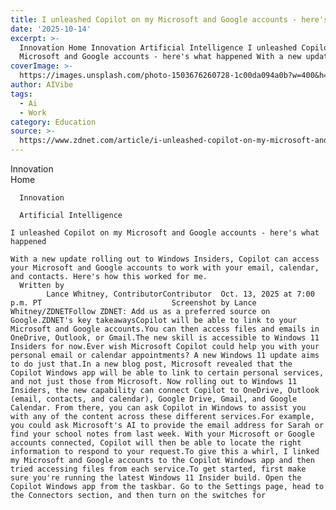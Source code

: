 ```yaml
---
title: I unleashed Copilot on my Microsoft and Google accounts - here's what happened
date: '2025-10-14'
excerpt: >-
  Innovation Home Innovation Artificial Intelligence I unleashed Copilot on my
  Microsoft and Google accounts - here's what happened With a new update ro...
coverImage: >-
  https://images.unsplash.com/photo-1503676260728-1c00da094a0b?w=400&h=200&fit=crop&auto=format
author: AIVibe
tags:
  - Ai
  - Work
category: Education
source: >-
  https://www.zdnet.com/article/i-unleashed-copilot-on-my-microsoft-and-google-accounts-heres-what-happened/
---
```

Innovation      
      Home
    
      Innovation
    
      Artificial Intelligence
       
    I unleashed Copilot on my Microsoft and Google accounts - here's what happened
     
    With a new update rolling out to Windows Insiders, Copilot can access your Microsoft and Google accounts to work with your email, calendar, and contacts. Here's how this worked for me.
      Written by 
            Lance Whitney, ContributorContributor  Oct. 13, 2025 at 7:00 p.m. PT                             Screenshot by Lance Whitney/ZDNETFollow ZDNET: Add us as a preferred source on Google.ZDNET's key takeawaysCopilot will be able to link to your Microsoft and Google accounts.You can then access files and emails in OneDrive, Outlook, or Gmail.The new skill is accessible to Windows 11 Insiders for now.Ever wish Microsoft Copilot could help you with your personal email or calendar appointments? A new Windows 11 update aims to do just that.In a new blog post, Microsoft revealed that the Copilot Windows app will be able to link to certain personal services, and not just those from Microsoft. Now rolling out to Windows 11 Insiders, the new capability can connect Copilot to OneDrive, Outlook (email, contacts, and calendar), Google Drive, Gmail, and Google Calendar. From there, you can ask Copilot in Windows to assist you with any of the content across these different services.For example, you could ask Microsoft's AI to provide the email address for Sarah or find your school notes from last week. With your Microsoft or Google accounts connected, Copilot will then be able to locate the right information to respond to your request.To give this a whirl, I linked my Microsoft and Google accounts to the Copilot Windows app and then tried accessing files from each service.To get started, first make sure you're running the latest Windows 11 Insider build. Open the Copilot Windows app from the taskbar. Go to the Settings page, head to the Connectors section, and then turn on the switches for 
